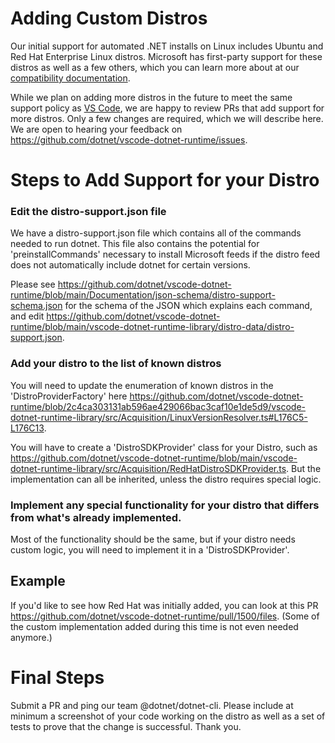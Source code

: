 # Adding Custom Distros

Our initial support for automated .NET installs on Linux includes Ubuntu and Red Hat Enterprise Linux distros. Microsoft has first-party support for these distros as well as a few others, which you can learn more about at our [compatibility documentation](https://github.com/dotnet/core/blob/main/release-notes/8.0/supported-os.md#linux).



While we plan on adding more distros in the future to meet the same support policy as [VS Code](https://code.visualstudio.com/docs/setup/linux), we are happy to review PRs that add support for more distros. Only a few changes are required, which we will describe here. We are open to hearing your feedback on https://github.com/dotnet/vscode-dotnet-runtime/issues.


# Steps to Add Support for your Distro

### Edit the distro-support.json file

We have a distro-support.json file which contains all of the commands needed to run dotnet. This file also contains the potential for 'preinstallCommands' necessary to install Microsoft feeds if the distro feed does not automatically include dotnet for certain versions.

Please see https://github.com/dotnet/vscode-dotnet-runtime/blob/main/Documentation/json-schema/distro-support-schema.json for the schema of the JSON which explains each command, and edit https://github.com/dotnet/vscode-dotnet-runtime/blob/main/vscode-dotnet-runtime-library/distro-data/distro-support.json.

### Add your distro to the list of known distros

You will need to update the enumeration of known distros in the 'DistroProviderFactory' here https://github.com/dotnet/vscode-dotnet-runtime/blob/2c4ca303131ab596ae429066bac3caf10e1de5d9/vscode-dotnet-runtime-library/src/Acquisition/LinuxVersionResolver.ts#L176C5-L176C13.

You will have to create a 'DistroSDKProvider' class for your Distro, such as https://github.com/dotnet/vscode-dotnet-runtime/blob/main/vscode-dotnet-runtime-library/src/Acquisition/RedHatDistroSDKProvider.ts. But the implementation can all be inherited, unless the distro requires special logic.

### Implement any special functionality for your distro that differs from what's already implemented.

Most of the functionality should be the same, but if your distro needs custom logic, you will need to implement it in a 'DistroSDKProvider'.

## Example

If you'd like to see how Red Hat was initially added, you can look at this PR https://github.com/dotnet/vscode-dotnet-runtime/pull/1500/files. (Some of the custom implementation added during this time is not even needed anymore.)

# Final Steps

Submit a PR and ping our team @dotnet/dotnet-cli.
Please include at minimum a screenshot of your code working on the distro as well as a set of tests to prove that the change is successful. Thank you.
